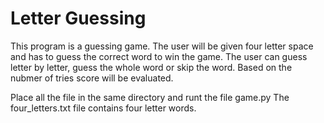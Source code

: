# Letter Guessing

This program is a guessing game. The user will be given four letter space and has to guess the correct word to win the game. The user can guess letter by letter, guess the whole word or skip the word. Based on the nubmer of tries score will be evaluated.

Place all the file in the same directory and runt the file game.py
The four_letters.txt file contains four letter words.

